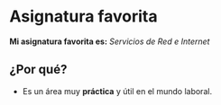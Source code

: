 # Asignatura favorita

**Mi asignatura favorita es:** _Servicios de Red e Internet_

## ¿Por qué?

- Es un área muy **práctica** y útil en el mundo laboral.
